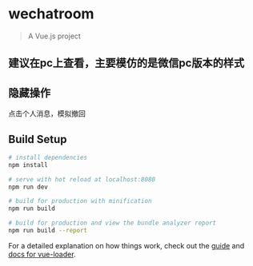# wechatroom

> A Vue.js project

## 建议在pc上查看，主要模仿的是微信pc版本的样式


## 隐藏操作
点击个人消息，模拟撤回

## Build Setup

``` bash
# install dependencies
npm install

# serve with hot reload at localhost:8080
npm run dev

# build for production with minification
npm run build

# build for production and view the bundle analyzer report
npm run build --report
```

For a detailed explanation on how things work, check out the [guide](http://vuejs-templates.github.io/webpack/) and [docs for vue-loader](http://vuejs.github.io/vue-loader).
